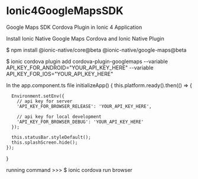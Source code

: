 # Ionic4GoogleMapsSDK
Google Maps SDK Cordova Plugin in Ionic 4 Application


Install Ionic Native Google Maps Cordova and Ionic Native Plugin

$ npm install @ionic-native/core@beta @ionic-native/google-maps@beta

$ ionic cordova plugin add cordova-plugin-googlemaps --variable API_KEY_FOR_ANDROID="YOUR_API_KEY_HERE" --variable API_KEY_FOR_IOS="YOUR_API_KEY_HERE"

In the app.component.ts file
initializeApp() {
    this.platform.ready().then(() => {
 
      Environment.setEnv({
        // api key for server
        'API_KEY_FOR_BROWSER_RELEASE': 'YOUR_API_KEY_HERE',
 
        // api key for local development
        'API_KEY_FOR_BROWSER_DEBUG': 'YOUR_API_KEY_HERE'
      });
 
      this.statusBar.styleDefault();
      this.splashScreen.hide();
    });
  }


running command >>>
$ ionic cordova run browser
